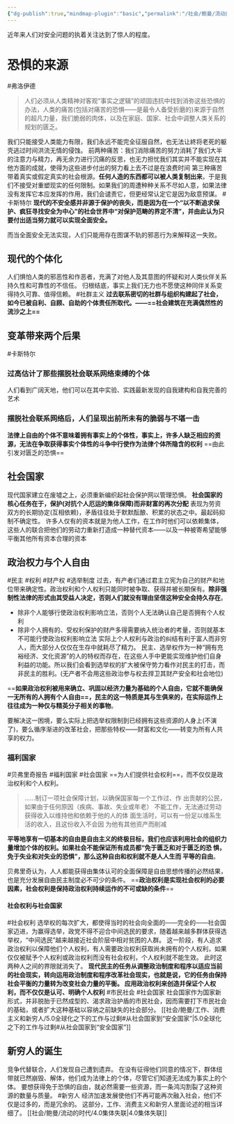 ```yaml
---
{"dg-publish":true,"mindmap-plugin":"basic","permalink":"/社会/鲍曼/流动的时代/3.0国家、民主与恐惧管理/","dgPassFrontmatter":true}
---
```


近年来人们对安全问题的执着关注达到了惊人的程度。
# 恐惧的来源
#弗洛伊德 
>人们必须从人类精神对客观“事实之逻辑”的顽固违抗中找到消弥这些恐惧的办法，人类的痛苦(包括对痛苦的恐惧——是最令人备受折磨的)来源于自然的超凡力量，我们脆弱的肉体，以及在家庭、国家、社会中调整人类关系的规划的匮乏。

我们只能接受人类能力有限，我们永远不能完全征服自然，也无法让終将老死的躯壳逃过时间洪流无情的侵蚀。
前两种痛苦：我们消除痛苦的努力消耗了我们大半的注意力与精力，再无余力进行沉痛的反思，也无力担忧我们其实并不能实现在其他方面的成就，使得为这些进步付出的努力看上去不过是在浪费时间
第三种痛苦带着真实或假定真实的社会根源。**任何人造的东西都可以被人类复制出来**，于是我们不接受对重塑现实的任何限制。如果我们的周遭种种关系不尽如人意，如果法律没有发挥它本应发挥的作用，我们会谴责它，但更经常认定它是因为敌意预谋。
#卡斯特尔
**现代的不安全感并非源于保护的丧失，而是因为在一个“以不断追求保护、疯狂寻找安全为中心”的社会世界中“对保护范畴的界定不清”，并由此认为只要付出适当努力就可以实现全面安全。**

而当全面安全无法实现，人们只能用存在图谋不轨的邪恶行为来解释这一失败。
## 现代的个体化
人们惧怕人类的邪恶性和作恶者，充满了对他人及其意图的怀疑和对人类伙伴关系持久性和可靠性的不信任。
归根结底，事实上我们无力也不愿使这种同伴关系变得持久可靠、值得信赖。
#社群主义 
**过去联系密切的社群与组织构建起了社会，如今已被自利、自顾、自助的个体责任所取代。——==社会建筑在充满偶然性的流沙之上==**
## 变革带来两个后果
#卡斯特尔 
### 过高估计了那些摆脱社会联系网络束缚的个体
人们看到广阔天地，他们可以在其中实验、实践最新发现的自我建构和自我完善的艺术
### 摆脱社会联系网络后，人们呈现出前所未有的脆弱与不堪一击
**法律上自由的个体不意味着拥有事实上的个体性，事实上，许多人缺乏相应的资源，无法在争取获得事实个体性的斗争中行使作为法律个体所隐含的权利**
==由此引发对匮乏的恐惧==
## 社会国家
现代国家建立在废墟之上，必须重新编织起社会保护网以管理恐惧。
**社会国家的核心任务在于，保护(对抗个人厄运的集体保障)而非财富的再次分配**
表现为劳资双方的长期协定(互相依赖)，矛盾往往处于默默酝酿、积累的状态之中。最起码抑制不确定性。
许多人仅有的资本就是为他人工作，在工作时他们可以依赖集体，这些人的联合把他们的劳动力重新打造成一种替代资本——以及一种被寄希望能够平衡其他所有资本合理的资本
## 政治权力与个人自由
#民主  #权利 #财产权 #选举制度 
过去，有产者们通过君主立宪为自己的财产和地位带来确定性。政治权利和个人权利只能同时被争取、获得并被长期保有。**除非强制性法律的形式由其受益人决定，否则人们就没有理由坚信这种安全会持久存在**。
- 除非个人能够行使政治权利影响立法，否则个人无法确认自己是否拥有个人权利
- 除非个人拥有的、受权利保护的财产多得需要纳入统治者的考量，否则就基本不可能行使政治权利影响立法
实际上个人权利与政治的纠结有利于富人而非穷人，而大部分人仅仅在生存中就耗尽了精力。
民主、选举权作为一种“拥有充裕经济、文化资源”的人的特权而存在，在这些人手中更能实现维护他们自身利益的功能。所以我们会看到选举权的扩大被保守势力看作对民主的打击，而非民主的胜利。(无产者不会用这些政治参与权去捍卫其财产安全和社会地位)

==**如果政治权利被用来确立、巩固以经济力量为基础的个人自由，它就不能确保一无所有的人拥有个人自由==，民主的这一特质是其与生俱来的，在实际运作上往往成为一种仅与精英分子相关的事物**。

要解决这一困境，要么实际上把选举权限制到已经拥有这些资源的人身上(不演了)，要么循序渐进的改革社会，把那些特权——财富和文化——转变为所有人共享的权力。
### 福利国家
#贝弗里奇报告 #福利国家 #社会国家
==为人们提供社会权利==，而不仅仅是政治权利和个人权利。
>……制订⼀项社会保障计划，以确保国家每⼀个⼯作过、作 出贡献的公⺠，如果由于任何原因（疾病、事故、失业或年⽼） 不能⼯作，⽆法通过劳动获得收⼊以维持他和依赖于他的⼈的体 ⾯⽣活时，可以有⼀份⾜以维系⽣活的收⼊，且这份收⼊不会因 为他有其他资产⽽削减

**平等地享有一切基本的自由是自由主义的终极目标，我们也应该利用社会的组织力量增加个体的权利。如果社会不能保证所有成员都“免于匮乏和对于匮乏的恐 惧，免于失业和对失业的恐惧”，那么这种⾃由和权利就不是⼈⼈⽣⽽ 平等的⾃由**。

贝弗里奇认为，人人都能获得由集体认可的全面保障是自由思想传播的必然结果，也是充分发展自由民主制度必不可少的条件。
==**政治权利是实现社会权利的必要因素，社会权利是保持政治权利持续运作的不可或缺的条件**==
#### 社会权利与社会国家
#社会权利
选举权的每次扩大，都使得当时的社会向全面的——完全的——社会国家迈进，为赢得选举，政党不得不迎合中间选民的要求，随着越来越多群体获得选举权，“中间选民”越来越接近社会阶层中相对贫困的人群。
这一阶段，有人追求政治权利以保障他们个人权利，有人需要政治权利获取尚未拥有的个人权利，如果仅仅被赋予个人权利或政治权利而没有社会权利，个人权利就不能生效。
此时这两种人之间的界限就消失了。
**现代民主的任务从调整政治制度和程序以适应当前的社会现实，转向运用政治制度和程序改革社会现实，也就是说，它的任务由保持社会平衡的力量转为改变社会力量的平衡。
应用政治权利来创造并保证个人权利，而不仅仅是认可、明确个人权利**
#市民社会 #社会国家 
社会国家作为国家新形式，并非脱胎于已然成型的、渴求政治护盾的市民社会，因而需要打下市民社会的基础，或者扩大这种基础以容纳之前缺失的社会部分。
[[社会/鲍曼/工作、消费主义和新穷人/5.0全球化之下的工作与过剩#从社会国家到“安全国家”\|5.0全球化之下的工作与过剩#从社会国家到“安全国家”]]

## 新穷人的诞生
竞争代替联合，人们发现自己遭到遗弃。
在没有征得他们同意的情况下，群体纽带就已然崩毁、解体，他们成为法律上的个体，尽管它们知道无法成为事实上的个体。
要想获得免于恐惧的自由，就必然需要一些资源，而一条鸿沟割裂了这种资源的数量与质量。
#新穷人 
经济加速发展使他们不再可能再次融入社会，他们不仅是过多的，而是冗余的。
这部分，工作、消费主义和新穷人里面论述的相当详细了。
[[社会/鲍曼/流动的时代/4.0集体失联\|4.0集体失联]]
